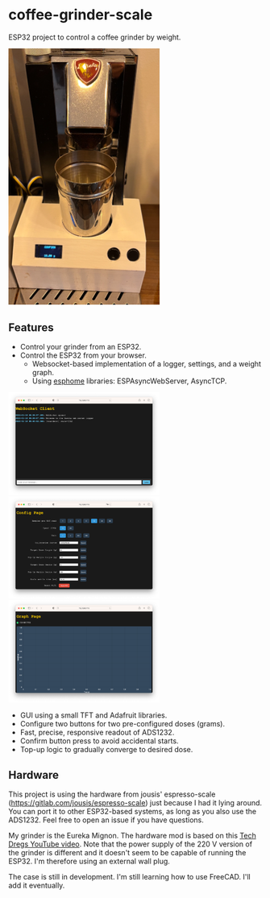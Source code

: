 # coffee-grinder-scale

ESP32 project to control a coffee grinder by weight.

<img src="https://github.com/ahuber21/coffee-grinder-scale/blob/main/.doc/shot.png" width=300>

## Features

* Control your grinder from an ESP32.
* Control the ESP32 from your browser.
  * Websocket-based implementation of a logger, settings, and a weight graph.
  * Using [esphome](https://github.com/esphome/) libraries: ESPAsyncWebServer, AsyncTCP.

<div style="flex: 0 0 300px;">
    <img src="https://github.com/ahuber21/coffee-grinder-scale/blob/main/.doc/console.png" width="300" alt="Console">
</div>
<div style="flex: 0 0 300px;">
    <img src="https://github.com/ahuber21/coffee-grinder-scale/blob/main/.doc/settings.png" width="300" alt="Settings">
</div>
<div style="flex: 0 0 300px;">
    <img src="https://github.com/ahuber21/coffee-grinder-scale/blob/main/.doc/graph.png" width="300" alt="Graph">
</div>


* GUI using a small TFT and Adafruit libraries.
* Configure two buttons for two pre-configured doses (grams).
* Fast, precise, responsive readout of ADS1232.
* Confirm button press to avoid accidental starts.
* Top-up logic to gradually converge to desired dose.


## Hardware

This project is using the hardware from jousis' espresso-scale (https://gitlab.com/jousis/espresso-scale) just because I had it lying around. You can port it to other ESP32-based systems, as long as you also use the ADS1232. Feel free to open an issue if you have questions.

My grinder is the Eureka Mignon. The hardware mod is based on this [Tech Dregs YouTube video](https://www.youtube.com/watch?v=ksemL5_kvDw). Note that the power supply of the 220 V version of the grinder is different and it doesn't seem to be capable of running the ESP32. I'm therefore using an external wall plug.

The case is still in development. I'm still learning how to use FreeCAD. I'll add it eventually.
